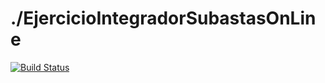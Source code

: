 # ./EjercicioIntegradorSubastasOnLine
 
[![Build Status](https://travis-ci.org/wollok/EjercicioIntegradorSubastasOnLine.svg?branch=master)](https://travis-ci.org/wollok/EjercicioIntegradorSubastasOnLine)



